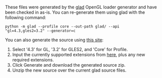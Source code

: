 These files were generated by the [glad](https://github.com/Dav1dde/glad) OpenGL loader generator and have been checked in as-is. You can re-generate them using glad with the following command:

```
python -m glad --profile core --out-path glad/ --api "gl=4.3,gles2=3.2" --generator=c
```

You can also generate the source using [this site](https://glad.dav1d.de/):
1. Select '4.3' for GL, '3.2' for GLES2, and 'Core' for Profile.
2. Input the currently supported extensions from [here](https://github.com/cytrus-emu/cytrus/blob/master/externals/glad/include/glad/glad.h#L9), plus any new required extensions.
3. Click Generate and download the generated source zip.
4. Unzip the new source over the current glad source files.